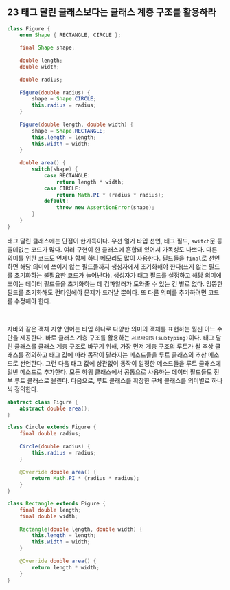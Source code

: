## 23 태그 달린 클래스보다는 클래스 계층 구조를 활용하라

```java
class Figure {
    enum Shape { RECTANGLE, CIRCLE };
    
    final Shape shape;
    
    double length;
    double width;
    
    double radius;
    
    Figure(double radius) {
        shape = Shape.CIRCLE;
        this.radius = radius;
    }
    
    Figure(double length, double width) {
        shape = Shape.RECTANGLE;
        this.length = length;
        this.width = width;
    }
    
    double area() {
        switch(shape) {
            case RECTANGLE:
                return length * width;
            case CIRCLE:
                return Math.PI * (radius * radius);
            default:
                throw new AssertionError(shape);
        }
    }
}
```

태그 달린 클래스에는 단점이 한가득이다. 우선 열거 타입 선언, 태그 필드, `switch`문 등 쓸데없는 코드가 많다. 여러 구현이 한 클래스에 혼합돼 있어서 가독성도 나쁘다. 다른 의미를 위한 코드도 언제나 함께 하니 메모리도 많이 사용한다. 필드들을 `final`로 선언하면 해당 의미에 쓰이지 않는 필드들까지 생성자에서 초기화해야 한다(쓰지 않는 필드를 초기화하는 불필요한 코드가 늘어난다). 생성자가 태그 필드를 설정하고 해당 의미에 쓰이는 데이터 필드들을 초기화하는 데 컴파일러가 도와줄 수 있는 건 별로 없다. 엉뚱한 필드를 초기화해도 런타임에야 문제가 드러날 뿐이다. 또 다른 의미를 추가하려면 코드를 수정해야 한다.

<br />

자바와 같은 객체 지향 언어는 타입 하나로 다양한 의미의 객체를 표현하는 훨씬 아느 수단을 제공한다. 바로 클래스 계층 구조를 활용하는 `서브타이핑(subtyping)`이다. 태그 달린 클래스를 클래스 계층 구조로 바꾸기 위해, 가장 먼저 계층 구조의 루트가 될 추상 클래스를 정의하고 태그 값에 따라 동작이 달라지는 메소드들을 루트 클래스의 추상 메소드로 선언한다. 그런 다음 태그 값에 상관없이 동작이 일정한 메소드들을 루트 클래스에 일반 메소드로 추가한다. 모든 하위 클래스에서 공통으로 사용하는 데이터 필드들도 전부 루트 클래스로 올린다. 다음으로, 루트 클래스를 확장한 구체 클래스를 의미별로 하나씩 정의한다.

```java
abstract class Figure {
    abstract double area();
}

class Circle extends Figure {
    final double radius;
    
    Circle(double radius) {
        this.radius = radius;
    }
    
    @Override double area() {
        return Math.PI * (radius * radius);
    }
}

class Rectangle extends Figure {
    final double length;
    final double width;
    
    Rectangle(double length, double width) {
        this.length = length;
        this.width = width;
    }
    
    @Override double area() {
        return length * width;
    }
}
```



